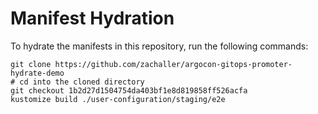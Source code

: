 # Manifest Hydration

To hydrate the manifests in this repository, run the following commands:

```shell
git clone https://github.com/zachaller/argocon-gitops-promoter-hydrate-demo
# cd into the cloned directory
git checkout 1b2d27d1504754da403bf1e8d819858ff526acfa
kustomize build ./user-configuration/staging/e2e
```

